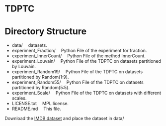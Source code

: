 # TDPTC
# Directory Structure
- data/			&emsp;datasets.
- experiment_Fraction/		&emsp;Python File of the experiment for fraction.
- experiment_InnerCount/		&emsp;Python File of the method InnerCount. 
- experiment_Louvain/	  &emsp;Python File of the TDPTC on datasets partitioned by Louvain.
- experiment_Random19/		&emsp;Python File of the TDPTC on datasets partitioned by Random(1:9).
- experiment_Random55/		&emsp;Python File of the TDPTC on datasets partitioned by Random(5:5).
- experiment_Scale/	  &emsp;Python File of the TDPTC on datasets with different scales.
- LICENSE.txt		&emsp;MPL license.
- README.md		&emsp;This file.

Download the [IMDB dataset](https://www.cise.ufl.edu/research/sparse/matrices/Pajek/IMDB.html) and place the dataset in data/
